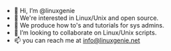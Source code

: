 - 👋 Hi, I’m @linuxgenie
- 👀 We're interested in Linux/Unix and open source. 
- 🌱 We produce how to's and tutorials for sys admins. 
- 💞️ I’m looking to collaborate on Linux/Unix scripts.
- 📫 you can reach me at info@linuxgenie.net

<!---
linuxgenie/linuxgenie is a ✨ special ✨ repository because its `README.md` (this file) appears on your GitHub profile.
You can click the Preview link to take a look at your changes.
--->
